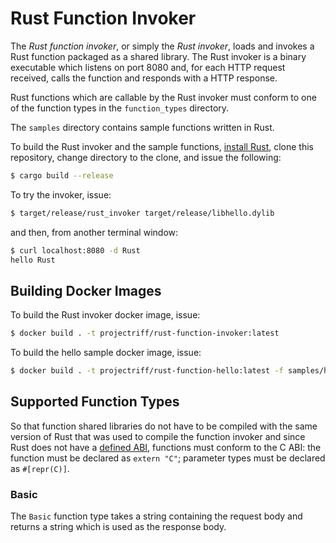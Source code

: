 # Rust Function Invoker

The _Rust function invoker_, or simply the _Rust invoker_, loads and invokes a Rust function packaged as a shared library.
The Rust invoker is a binary executable which listens on port 8080 and, for each HTTP request received, calls the
function and responds with a HTTP response.

Rust functions which are callable by the Rust invoker must conform to one of the function types in the `function_types` directory.

The `samples` directory contains sample functions written in Rust.

To build the Rust invoker and the sample functions, [install Rust](https://www.rust-lang.org/en-US/install.html),
clone this repository, change directory to the clone, and issue the following:
```bash
$ cargo build --release
```
To try the invoker, issue:
```bash
$ target/release/rust_invoker target/release/libhello.dylib
```
and then, from another terminal window:
```bash
$ curl localhost:8080 -d Rust
hello Rust
```

## Building Docker Images

To build the Rust invoker docker image, issue:
```bash
$ docker build . -t projectriff/rust-function-invoker:latest
```

To build the hello sample docker image, issue:
```bash
$ docker build . -t projectriff/rust-function-hello:latest -f samples/hello/Dockerfile
```

## Supported Function Types

So that function shared libraries do not have to be compiled with the same version of Rust that was used to compile the function invoker and since Rust does not have a [defined ABI](https://github.com/rust-lang/rfcs/issues/600), functions must conform to the C ABI: the function must be declared as `extern "C"`; parameter types must be declared as `#[repr(C)]`.

### Basic

The `Basic` function type takes a string containing the request body and returns a string which is used as the response body.
